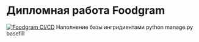 # Дипломная работа Foodgram
[![Foodgram CI/CD](https://github.com/cra1ger51/foodgram-project-react/actions/workflows/foodgram_workflow.yml/badge.svg)](https://github.com/cra1ger51/foodgram-project-react/actions/workflows/foodgram_workflow.yml)
Наполнение базы ингридиентами
python manage.py basefill